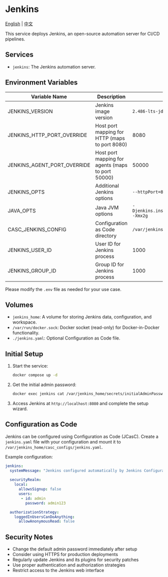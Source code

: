 # Jenkins

[English](./README.md) | [中文](./README.zh.md)

This service deploys Jenkins, an open-source automation server for CI/CD pipelines.

## Services

- `jenkins`: The Jenkins automation server.

## Environment Variables

| Variable Name               | Description                                       | Default Value                                   |
| --------------------------- | ------------------------------------------------- | ----------------------------------------------- |
| JENKINS_VERSION             | Jenkins image version                             | `2.486-lts-jdk17`                               |
| JENKINS_HTTP_PORT_OVERRIDE  | Host port mapping for HTTP (maps to port 8080)    | 8080                                            |
| JENKINS_AGENT_PORT_OVERRIDE | Host port mapping for agents (maps to port 50000) | 50000                                           |
| JENKINS_OPTS                | Additional Jenkins options                        | `--httpPort=8080`                               |
| JAVA_OPTS                   | Java JVM options                                  | `-Djenkins.install.runSetupWizard=false -Xmx2g` |
| CASC_JENKINS_CONFIG         | Configuration as Code directory                   | `/var/jenkins_home/casc_configs`                |
| JENKINS_USER_ID             | User ID for Jenkins process                       | 1000                                            |
| JENKINS_GROUP_ID            | Group ID for Jenkins process                      | 1000                                            |

Please modify the `.env` file as needed for your use case.

## Volumes

- `jenkins_home`: A volume for storing Jenkins data, configuration, and workspace.
- `/var/run/docker.sock`: Docker socket (read-only) for Docker-in-Docker functionality.
- `./jenkins.yaml`: Optional Configuration as Code file.

## Initial Setup

1. Start the service:

   ```bash
   docker compose up -d
   ```

2. Get the initial admin password:

   ```bash
   docker exec jenkins cat /var/jenkins_home/secrets/initialAdminPassword
   ```

3. Access Jenkins at `http://localhost:8080` and complete the setup wizard.

## Configuration as Code

Jenkins can be configured using Configuration as Code (JCasC). Create a `jenkins.yaml` file with your configuration and mount it to `/var/jenkins_home/casc_configs/jenkins.yaml`.

Example configuration:
```yaml
jenkins:
  systemMessage: "Jenkins configured automatically by Jenkins Configuration as Code plugin"
  
  securityRealm:
    local:
      allowsSignup: false
      users:
       - id: admin
         password: admin123

  authorizationStrategy:
    loggedInUsersCanDoAnything:
      allowAnonymousRead: false
```

## Security Notes

- Change the default admin password immediately after setup
- Consider using HTTPS for production deployments
- Regularly update Jenkins and its plugins for security patches
- Use proper authentication and authorization strategies
- Restrict access to the Jenkins web interface

